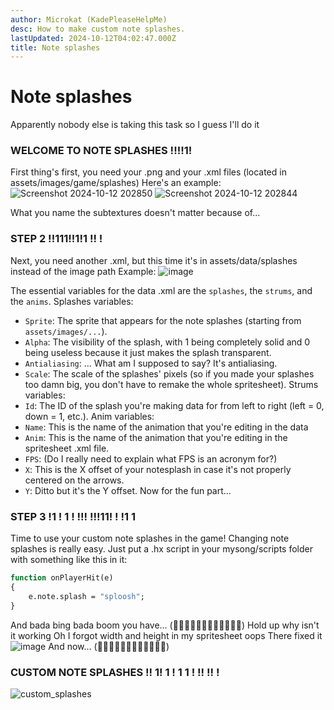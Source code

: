 ```yaml
---
author: Microkat (KadePleaseHelpMe)
desc: How to make custom note splashes.
lastUpdated: 2024-10-12T04:02:47.000Z
title: Note splashes
---
```

# Note splashes

Apparently nobody else is taking this task so I guess I'll do it

### WELCOME TO NOTE SPLASHES !!!!1!

First thing's first, you need your .png and your .xml files (located in assets/images/game/splashes)
Here's an example:
![Screenshot 2024-10-12 202850](https://github.com/user-attachments/assets/1d07e462-a622-49d7-bcd6-fb5862770e3e)
![Screenshot 2024-10-12 202844](https://github.com/user-attachments/assets/ea54cfae-d007-4c63-a879-50a8bfc15026)

What you name the subtextures doesn't matter because of...

### STEP 2 !!111!!1!1 !! !
Next, you need another .xml, but this time it's in assets/data/splashes instead of the image path
Example: 
![image](https://github.com/user-attachments/assets/bec625f4-7ae1-469d-982f-47bb50ba4b86)

The essential variables for the data .xml are the ``splashes``, the ``strums``, and the ``anims``.
Splashes variables:
- ``Sprite``: The sprite that appears for the note splashes (starting from ``assets/images/...``).
- ``Alpha``: The visibility of the splash, with 1 being completely solid and 0 being useless because it just makes the splash transparent.
- ``Antialiasing``: ... What am I supposed to say? It's antialiasing.
- ``Scale``: The scale of the splashes' pixels (so if you made your splashes too damn big, you don't have to remake the whole spritesheet).
Strums variables:
- ``Id``: The ID of the splash you're making data for from left to right (left = 0, down = 1, etc.).
Anim variables:
- ``Name``: This is the name of the animation that you're editing in the data
- ``Anim``: This is the name of the animation that you're editing in the spritesheet .xml file.
- ``FPS``: (Do I really need to explain what FPS is an acronym for?)
- ``X``: This is the X offset of your notesplash in case it's not properly centered on the arrows.
- ``Y``: Ditto but it's the Y offset.
Now for the fun part...

### STEP 3 !1 ! 1 ! !!! !!!11! ! !1 1

Time to use your custom note splashes in the game! Changing note splashes is really easy.
Just put a .hx script in your mysong/scripts folder with something like this in it:
```haxe
function onPlayerHit(e)
{
	e.note.splash = "sploosh";
}
```
[weed]: <> (I had to figure this out by backtracking through playstate and looking through 7 different source files)
And bada bing bada boom you have...
(🥁🥁🥁🥁🥁🥁🥁🥁🥁🥁🥁🥁)
Hold up why isn't it working
Oh I forgot width and height in my spritesheet oops
There fixed it
![image](https://github.com/user-attachments/assets/37569dd2-ebdc-43a7-a71e-6656cbdcf155)
And now...
(🥁🥁🥁🥁🥁🥁🥁🥁🥁🥁🥁🥁)

### CUSTOM NOTE SPLASHES !! 1! 1 ! 1 1  ! !! !! !

![custom_splashes](https://github.com/user-attachments/assets/f0a553bd-99c7-41cb-b92f-2df3e34ee389)
